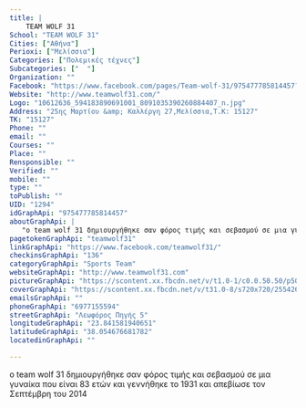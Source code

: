 ```yaml
---
title: |
    TEAM WOLF 31
School: "TEAM WOLF 31"
Cities: ["Αθήνα"]
Perioxi: ["Μελίσσια"]
Categories: ["Πολεμικές τέχνες"]
Subcategories: ["  "]
Organization: ""
Facebook: "https://www.facebook.com/pages/Team-wolf-31/975477785814457?pnref=story"
Website: "http://www.teamwolf31.com/"
Logo: "10612636_594183890691001_8091035390260884407_n.jpg"
Address: "25ης Μαρτίου &amp; Καλλέργη 27,Μελίσσια,Τ.Κ: 15127"
TK: "15127"
Phone: ""
email: ""
Courses: ""
Place: ""
Rensponsible: ""
Verified: ""
mobile: ""
type: ""
toPublish: ""
UID: "1294"
idGraphApi: "975477785814457"
aboutGraphApi: | 
   "ο team wolf 31 δημιουργήθηκε σαν φόρος τιμής και σεβασμού σε μια γυναίκα που είναι 83 ετών και γεννήθηκε το 1931 και απεβίωσε τον Σεπτέμβρη του 2014"
pagetokenGraphApi: "teamwolf31"
linkGraphApi: "https://www.facebook.com/teamwolf31/"
checkinsGraphApi: "136"
categoryGraphApi: "Sports Team"
websiteGraphApi: "http://www.teamwolf31.com"
pictureGraphApi: "https://scontent.xx.fbcdn.net/v/t1.0-1/c0.0.50.50/p50x50/11075130_1016474128381489_8299765481866604239_n.jpg?oh=cfe0b6a83460d7df49769b8a48c49c21&amp;oe=5B0A2072"
coverGraphApi: "https://scontent.xx.fbcdn.net/v/t31.0-8/s720x720/25542695_1889062127789347_1618411282241490964_o.jpg?oh=ead64b839f453ebd557cd11f2f7d3010&amp;oe=5B0AFBEC"
emailsGraphApi: ""
phoneGraphApi: "6977155594"
streetGraphApi: "Λεωφόρος Πηγής 5"
longitudeGraphApi: "23.841581940651"
latitudeGraphApi: "38.054676681782"
locatedinGraphApi: ""

---
```


ο team wolf 31 δημιουργήθηκε σαν φόρος τιμής και σεβασμού σε μια γυναίκα που είναι 83 ετών και γεννήθηκε το 1931 και απεβίωσε τον Σεπτέμβρη του 2014

